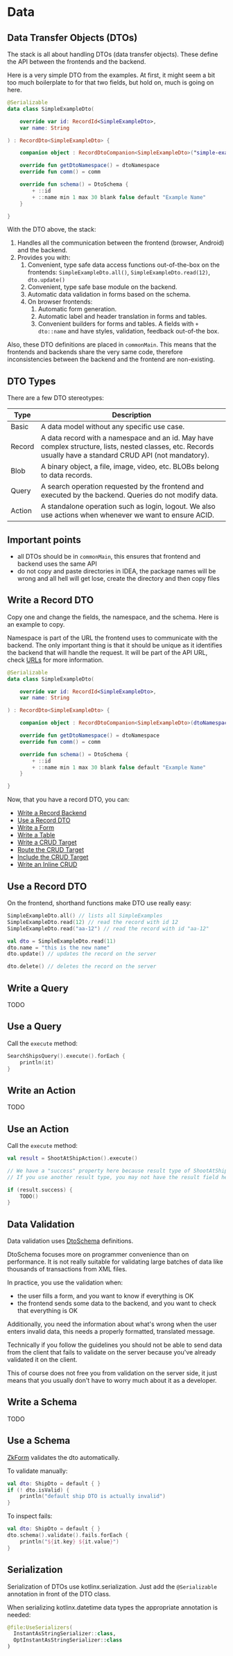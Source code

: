 # Data

## Data Transfer Objects (DTOs)

The stack is all about handling DTOs (data transfer objects). These define the API between the frontends and the backend.

Here is a very simple DTO from the examples. At first, it might seem a bit too much boilerplate to for that two
fields, but hold on, much is going on here.

```kotlin
@Serializable
data class SimpleExampleDto(

    override var id: RecordId<SimpleExampleDto>,
    var name: String

) : RecordDto<SimpleExampleDto> {

    companion object : RecordDtoCompanion<SimpleExampleDto>("simple-example")

    override fun getDtoNamespace() = dtoNamespace
    override fun comm() = comm

    override fun schema() = DtoSchema {
        + ::id
        + ::name min 1 max 30 blank false default "Example Name"
    }

}
```

With the DTO above, the stack:

1. Handles all the communication between the frontend (browser, Android) and the backend.
1. Provides you with:
    1. Convenient, type safe data access functions out-of-the-box on the frontends: `SimpleExampleDto.all()`, `SimpleExampleDto.read(12)`, `dto.update()`
    1. Convenient, type safe base module on the backend.
    1. Automatic data validation in forms based on the schema.
    1. On browser frontends:
        1. Automatic form generation.
        1. Automatic label and header translation in forms and tables.
        1. Convenient builders for forms and tables. A fields with `+ dto::name` and have styles, validation, feedback
           out-of-the box.

Also, these DTO definitions are placed in `commonMain`. This means that the frontends and backends share the very same
code, therefore inconsistencies between the backend and the frontend are non-existing.

## DTO Types

There are a few DTO stereotypes:

| Type | Description |
| --- | --- |
| Basic | A data model without any specific use case. |
| Record | A data record with a namespace and an id. May have complex structure, lists, nested classes, etc. Records usually have a standard CRUD API (not mandatory). |
| Blob | A binary object, a file, image, video, etc. BLOBs belong to data records. |
| Query | A search operation requested by the frontend and executed by the backend. Queries do not modify data. |
| Action | A standalone operation such as login, logout. We also use actions when whenever we want to ensure ACID. |

## Important points

* all DTOs should be in `commonMain`, this ensures that frontend and backend uses the same API
* do not copy and paste directories in IDEA, the package names will be wrong and all hell will get lose, create the
  directory and then copy files

## Write a Record DTO

Copy one and change the fields, the namespace, and the schema. Here is an example to copy.

Namespace is part of the URL the frontend uses to communicate with the backend. The only important
thing is that it should be unique as it identifies the backend that will handle the request. It
will be part of the API URL, check [URLs](./URLs.md) for more information.

```kotlin
@Serializable
data class SimpleExampleDto(

    override var id: RecordId<SimpleExampleDto>,
    var name: String

) : RecordDto<SimpleExampleDto> {

    companion object : RecordDtoCompanion<SimpleExampleDto>(dtoNamespace = "simple-example")

    override fun getDtoNamespace() = dtoNamespace
    override fun comm() = comm

    override fun schema() = DtoSchema {
        + ::id
        + ::name min 1 max 30 blank false default "Example Name"
    }

}
```

Now, that you have a record DTO, you can:

* [Write a Record Backend](../backend/RecordBackends.md#Write-a-Record-Backend)
* [Use a Record DTO](./Data.md#Use-a-Record-DTO)
* [Write a Form](../browser/builtin/Forms.md#Write-a-Form)
* [Write a Table](../browser/builtin/Tables.md#Write-a-Table)
* [Write a CRUD Target](../browser/builtin/Crud.md#Write-a-CRUD-Target)
* [Route the CRUD Target](../browser/builtin/Crud.md#Route-a-CRUD-Target)
* [Include the CRUD Target](../browser/builtin/Crud.md#Include-a-CRUD-Target)
* [Write an Inline CRUD](../browser/builtin/Crud.md#Write-an-Inline-CRUD)

## Use a Record DTO

On the frontend, shorthand functions make DTO use really easy:

```kotlin
SimpleExampleDto.all() // lists all SimpleExamples
SimpleExampleDto.read(12) // read the record with id 12
SimpleExampleDto.read("aa-12") // read the record with id "aa-12"

val dto = SimpleExampleDto.read(11)
dto.name = "this is the new name"
dto.update() // updates the record on the server

dto.delete() // deletes the record on the server
```

## Write a Query

TODO

## Use a Query

Call the `execute` method:

```kotlin
SearchShipsQuery().execute().forEach {
    println(it)
}
```

## Write an Action

TODO

## Use an Action

Call the `execute` method:

```kotlin
val result = ShootAtShipAction().execute()

// We have a "success" property here because result type of ShootAtShipAction is an ActionStatusDto.
// If you use another result type, you may not have the result field here.

if (result.success) {
    TODO()
}
```

## Data Validation

Data validation uses [DtoSchema](/src/commonMain/kotlin/zakadabar/stack/data/schema/DtoSchema.kt)
definitions.

DtoSchema focuses more on programmer convenience than on performance. It is not really suitable for validating large
batches of data like thousands of transactions from XML files.

In practice, you use the validation when:

* the user fills a form, and you want to know if everything is OK
* the frontend sends some data to the backend, and you want to check that everything is OK

Additionally, you need the information about what's wrong when the user enters invalid data, this needs a properly
formatted, translated message.

Technically if you follow the guidelines you should not be able to send data from the client that fails to validate on
the server because you've already validated it on the client.

This of course does not free you from validation on the server side, it just means that you usually don't have to worry
much about it as a developer.

## Write a Schema

TODO

## Use a Schema

[ZkForm](/src/jsMain/kotlin/zakadabar/stack/frontend/builtin/form/ZkForm.kt) validates the dto automatically.

To validate manually:

```kotlin
val dto: ShipDto = default { }
if (! dto.isValid) {
    println("default ship DTO is actually invalid")
}
```

To inspect fails:

```kotlin
val dto: ShipDto = default { }
dto.schema().validate().fails.forEach {
    println("${it.key} ${it.value}")
}
```

## Serialization

Serialization of DTOs use kotlinx.serialization. Just add the `@Serializable`
annotation in front of the DTO class.

When serializing kotlinx.datetime data types the appropriate annotation is needed:

```kotlin
@file:UseSerializers(
  InstantAsStringSerializer::class,
  OptInstantAsStringSerializer::class
)
```
